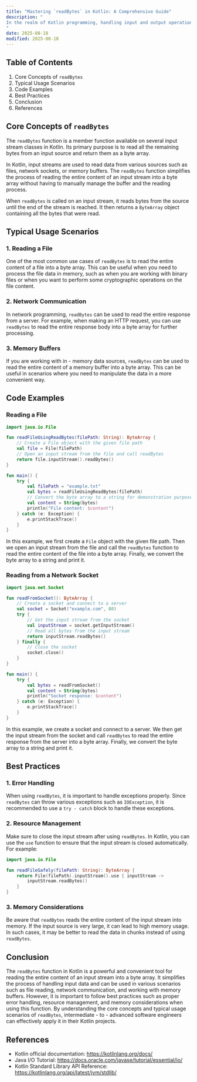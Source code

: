 ```yaml
---
title: "Mastering `readBytes` in Kotlin: A Comprehensive Guide"
description: "
In the realm of Kotlin programming, handling input and output operations is a common requirement. The `readBytes` function is a powerful tool that allows developers to read data from various sources into a byte array. This blog post aims to provide an in - depth exploration of the `readBytes` function, including its core concepts, typical usage scenarios, and best practices. By the end of this post, intermediate - to - advanced software engineers will have a solid understanding of how to use `readBytes` effectively in their Kotlin projects.
"
date: 2025-08-18
modified: 2025-08-18
---
```


## Table of Contents
1. Core Concepts of `readBytes`
2. Typical Usage Scenarios
3. Code Examples
4. Best Practices
5. Conclusion
6. References

## Core Concepts of `readBytes`
The `readBytes` function is a member function available on several input stream classes in Kotlin. Its primary purpose is to read all the remaining bytes from an input source and return them as a byte array.

In Kotlin, input streams are used to read data from various sources such as files, network sockets, or memory buffers. The `readBytes` function simplifies the process of reading the entire content of an input stream into a byte array without having to manually manage the buffer and the reading process.

When `readBytes` is called on an input stream, it reads bytes from the source until the end of the stream is reached. It then returns a `ByteArray` object containing all the bytes that were read.

## Typical Usage Scenarios
### 1. Reading a File
One of the most common use cases of `readBytes` is to read the entire content of a file into a byte array. This can be useful when you need to process the file data in memory, such as when you are working with binary files or when you want to perform some cryptographic operations on the file content.

### 2. Network Communication
In network programming, `readBytes` can be used to read the entire response from a server. For example, when making an HTTP request, you can use `readBytes` to read the entire response body into a byte array for further processing.

### 3. Memory Buffers
If you are working with in - memory data sources, `readBytes` can be used to read the entire content of a memory buffer into a byte array. This can be useful in scenarios where you need to manipulate the data in a more convenient way.

## Code Examples

### Reading a File
```kotlin
import java.io.File

fun readFileUsingReadBytes(filePath: String): ByteArray {
    // Create a File object with the given file path
    val file = File(filePath)
    // Open an input stream from the file and call readBytes
    return file.inputStream().readBytes()
}

fun main() {
    try {
        val filePath = "example.txt"
        val bytes = readFileUsingReadBytes(filePath)
        // Convert the byte array to a string for demonstration purposes
        val content = String(bytes)
        println("File content: $content")
    } catch (e: Exception) {
        e.printStackTrace()
    }
}
```
In this example, we first create a `File` object with the given file path. Then we open an input stream from the file and call the `readBytes` function to read the entire content of the file into a byte array. Finally, we convert the byte array to a string and print it.

### Reading from a Network Socket
```kotlin
import java.net.Socket

fun readFromSocket(): ByteArray {
    // Create a socket and connect to a server
    val socket = Socket("example.com", 80)
    try {
        // Get the input stream from the socket
        val inputStream = socket.getInputStream()
        // Read all bytes from the input stream
        return inputStream.readBytes()
    } finally {
        // Close the socket
        socket.close()
    }
}

fun main() {
    try {
        val bytes = readFromSocket()
        val content = String(bytes)
        println("Socket response: $content")
    } catch (e: Exception) {
        e.printStackTrace()
    }
}
```
In this example, we create a socket and connect to a server. We then get the input stream from the socket and call `readBytes` to read the entire response from the server into a byte array. Finally, we convert the byte array to a string and print it.

## Best Practices
### 1. Error Handling
When using `readBytes`, it is important to handle exceptions properly. Since `readBytes` can throw various exceptions such as `IOException`, it is recommended to use a `try - catch` block to handle these exceptions.

### 2. Resource Management
Make sure to close the input stream after using `readBytes`. In Kotlin, you can use the `use` function to ensure that the input stream is closed automatically. For example:
```kotlin
import java.io.File

fun readFileSafely(filePath: String): ByteArray {
    return File(filePath).inputStream().use { inputStream ->
        inputStream.readBytes()
    }
}
```

### 3. Memory Considerations
Be aware that `readBytes` reads the entire content of the input stream into memory. If the input source is very large, it can lead to high memory usage. In such cases, it may be better to read the data in chunks instead of using `readBytes`.

## Conclusion
The `readBytes` function in Kotlin is a powerful and convenient tool for reading the entire content of an input stream into a byte array. It simplifies the process of handling input data and can be used in various scenarios such as file reading, network communication, and working with memory buffers. However, it is important to follow best practices such as proper error handling, resource management, and memory considerations when using this function. By understanding the core concepts and typical usage scenarios of `readBytes`, intermediate - to - advanced software engineers can effectively apply it in their Kotlin projects.

## References
- Kotlin official documentation: https://kotlinlang.org/docs/
- Java I/O Tutorial: https://docs.oracle.com/javase/tutorial/essential/io/
- Kotlin Standard Library API Reference: https://kotlinlang.org/api/latest/jvm/stdlib/ 